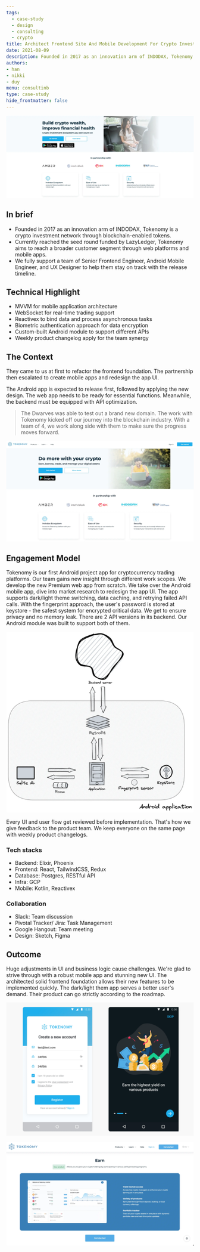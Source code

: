```yaml
---
tags:
  - case-study
  - design
  - consulting
  - crypto
title: Architect Frontend Site And Mobile Development For Crypto Investment Ecosystem
date: 2021-08-09
description: Founded in 2017 as an innovation arm of INDODAX, Tokenomy is a crypto investment network through blockchain-enabled tokens. We fully support a team of Senior Frontend Engineer, Android Mobile Engineer, and UX Designer to help them stay on track with the release timeline
authors: 
- han
- nikki
- duy
menu: consultinb
type: case-study
hide_frontmatter: false
---
```


![](assets/architect-frontend-site-and-mobile-development-for-crypto-investment-ecosystem_tokenomy.webp)

## In brief
* Founded in 2017 as an innovation arm of INDODAX, Tokenomy is a crypto investment network through blockchain-enabled tokens.
* Currently reached the seed round funded by LazyLedger, Tokenomy aims to reach a broader customer segment through web platforms and mobile apps.
* We fully support a team of Senior Frontend Engineer, Android Mobile Engineer, and UX Designer to help them stay on track with the release timeline.

## Technical Highlight
* MVVM for mobile application architecture
* WebSocket for real-time trading support
* Reactivex to bind data and process asynchronous tasks
* Biometric authentication approach for data encryption
* Custom-built Android module to support different APIs
* Weekly product changelog apply for the team synergy

## The Context
They came to us at first to refactor the frontend foundation. The partnership then escalated to create mobile apps and redesign the app UI.

The Android app is expected to release first, followed by applying the new design. The web app needs to be ready for essential functions. Meanwhile, the backend must be equipped with API optimization. 

>
> The Dwarves was able to test out a brand new domain. The work with Tokenomy kicked off our journey into the blockchain industry. With a team of 4, we work along side with them to make sure the progress moves forward. 

![](assets/architect-frontend-site-and-mobile-development-for-crypto-investment-ecosystem_tokenomy-2.webp)

## Engagement Model
Tokenomy is our first Android project app for cryptocurrency trading platforms. Our team gains new insight through different work scopes.
We develop the new Premium web app from scratch. We take over the Android mobile app, dive into market research to redesign the app UI.
The app supports dark/light theme switching, data caching, and retrying failed API calls. With the fingerprint approach, the user's password is stored at keystore - the safest system for encrypted critical data. We get to ensure privacy and no memory leak. There are 2 API versions in its backend. Our Android module was built to support both of them.

![](assets/architect-frontend-site-and-mobile-development-for-crypto-investment-ecosystem_toke-architecture.webp)

Every UI and user flow get reviewed before implementation. That's how we give feedback to the product team. We keep everyone on the same page with weekly product changelogs.

### Tech stacks

* Backend: Elixir, Phoenix
* Frontend: React, TailwindCSS, Redux
* Database: Postgres, RESTful API
* Infra: GCP
* Mobile: Kotlin, Reactivex

### Collaboration

* Slack: Team discussion
* Pivotal Tracker/ Jira: Task Management
* Google Hangout: Team meeting
* Design: Sketch, Figma

## Outcome
Huge adjustments in UI and business logic cause challenges. We're glad to strive through with a robust mobile app and stunning new UI.
The architected solid frontend foundation allows their new features to be implemented quickly. The dark/light them app serves a better user's demand. Their product can go strictly according to the roadmap.

![](assets/architect-frontend-site-and-mobile-development-for-crypto-investment-ecosystem_tokenomy-app.webp)

![](assets/architect-frontend-site-and-mobile-development-for-crypto-investment-ecosystem_toke-ws.webp)